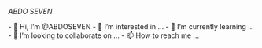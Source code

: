 <p><em>ABDO SEVEN</em></p>
- 👋 Hi, I’m @ABDOSEVEN
- 👀 I’m interested in ...
- 🌱 I’m currently learning ...
- 💞️ I’m looking to collaborate on ...
- 📫 How to reach me ...

<!---
ABDOSEVEN/ABDOSEVEN is a ✨ special ✨ repository because its `README.md` (this file) appears on your GitHub profile.
You can click the Preview link to take a look at your changes.
--->
